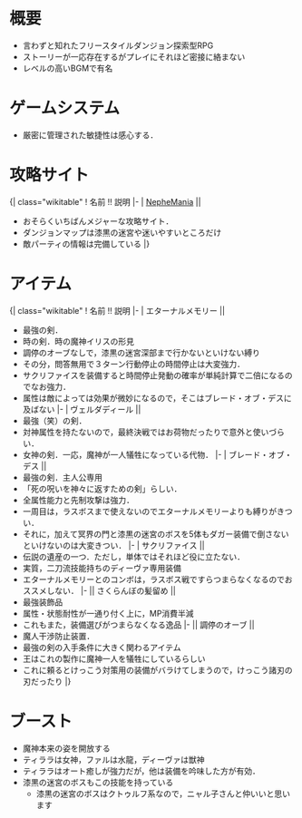 # 概要
* 言わずと知れたフリースタイルダンジョン探索型RPG
* ストーリーが一応存在するがプレイにそれほど密接に絡まない
* レベルの高いBGMで有名

# ゲームシステム
* 厳密に管理された敏捷性は感心する．

# 攻略サイト
{| class="wikitable"
! 名前 !! 説明 
|-
| [NepheMania](http://www.geocities.co.jp/Playtown-Part/8888/) ||
* おそらくいちばんメジャーな攻略サイト．
* ダンジョンマップは漆黒の迷宮や迷いやすいところだけ
* 敵パーティの情報は完備している
|}

# アイテム
{| class="wikitable"
! 名前 !! 説明
|-
| エターナルメモリー ||
* 最強の剣．
* 時の剣．時の魔神イリスの形見
* 調停のオーブなしで，漆黒の迷宮深部まで行かないといけない縛り
* その分，問答無用で３ターン行動停止の時間停止は大変強力．
* サクリファイスを装備すると時間停止発動の確率が単純計算で二倍になるのでなお強力．
* 属性は敵によっては効果が微妙になるので，そこはブレード・オブ・デスに及ばない
|-
| ヴェルダディール ||
* 最強（笑）の剣．
* 対神属性を持たないので，最終決戦ではお荷物だったりで意外と使いづらい．
* 女神の剣．一応，魔神が一人犠牲になっている代物．
|-
| ブレード・オブ・デス ||
* 最強の剣．主人公専用
* 「死の呪いを神々に返すための剣」らしい．
* 全属性能力と先制攻撃は強力．
* 一周目は，ラスボスまで使えないのでエターナルメモリーよりも縛りがきつい．
* それに，加えて冥界の門と漆黒の迷宮のボスを5体もダガー装備で倒さないといけないのは大変きつい．
|-
| サクリファイス ||
* 伝説の遺産の一つ．ただし，単体ではそれほど役に立たない．
* 実質，二刀流技能持ちのディーヴァ専用装備
* エターナルメモリーとのコンボは，ラスボス戦ですらつまらなくなるのでおススメしない．
|-
|| さくらんぼの髪留め ||
* 最強装飾品
* 属性・状態耐性が一通り付く上に，MP消費半減
* これもまた，装備選びがつまらなくなる逸品
|-
|| 調停のオーブ ||
* 魔人干渉防止装置．
* 最強の剣の入手条件に大きく関わるアイテム
* 王はこれの製作に魔神一人を犠牲にしているらしい
* これに頼るとけっこう対策用の装備がバラけてしまうので，けっこう諸刃の刃だったり
|}

# ブースト
* 魔神本来の姿を開放する
* ティララは女神，ファルは水龍，ディーヴァは獣神
* ティララはオート癒しが強力だが，他は装備を吟味した方が有効．
* 漆黒の迷宮のボスもこの技能を持っている
  * 漆黒の迷宮のボスはクトゥルフ系なので，ニャル子さんと仲いいと思います